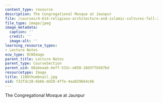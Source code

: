 ```yaml
---
content_type: resource
description: The Congregational Mosque at Jaunpur
file: /courses/4-614-religious-architecture-and-islamic-cultures-fall-2002/f32fdc286b66dd204ffe4aa029b64c66_1100thumbnail.jpg
file_type: image/jpeg
image_metadata:
  caption: ''
  credit: ''
  image-alt: ''
learning_resource_types:
- Lecture Notes
ocw_type: OCWImage
parent_title: Lecture Notes
parent_type: CourseSection
parent_uid: 68abeaab-4eff-532c-e858-18d3ffb567bd
resourcetype: Image
title: 1100thumbnail.jpg
uid: f32fdc28-6b66-dd20-4ffe-4aa029b64c66
---
```

The Congregational Mosque at Jaunpur

